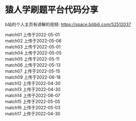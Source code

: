 # 猿人学刷题平台代码分享

b站的个人主页有讲解的视频: https://space.bilibili.com/52512037

match01 上传于2022-05-01  
match02 上传于2022-05-06  
match03 上传于2022-05-01  
match04 上传于2022-05-05  
match05 上传于2022-05-11  
match06 上传于2022-05-13  
match07 上传于2022-05-15  
match09 上传于2022-06-18  
match12 上传于2022-04-30  
match13 上传于2022-04-30  
match14 上传于2022-06-07  
match15 上传于2022-05-05  
match16 上传于2022-05-03  
match17 上传于2022-04-30  
